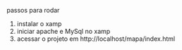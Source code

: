 passos para rodar
1) instalar o xamp
2) iniciar apache e MySql no xamp
3) acessar o projeto em http://localhost/mapa/index.html